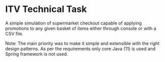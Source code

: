 # ITV Technical Task

A simple simulation of supermarket checkout capable of applying promotions to any given basket of items either through console or with a CSV file.  
  
Note: The main priority was to make it simple and extensible with the right design patterns. As per the requirements only core Java (11) is used and Spring framework is not used.